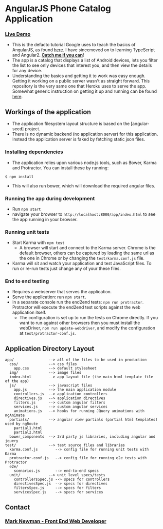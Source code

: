 # AngularJS Phone Catalog Application
### [Live Demo](https://morning-lowlands-91358.herokuapp.com)

- This is the defacto tutorial Google uses to teach the basics of AngularJS, as found [here](https://angularjs.org/). I have sincemoved on to learning TypeScript and Angular2. **[Catch me if you can](https://www.youtube.com/watch?v=I4H2E2YfM_Y)**!
- The app is a catalog that displays a list of Android devices, lets you filter the list to see only devices that interest you, and then view the details for any device.
- Understanding the basics and getting it to work was easy enough. Getting it working on a public server wasn't as straight forward. This repository is the very same one that Heroku uses to serve the app. Somewhat generic instruction on getting it up and running can be found [here](http://linqed.eu/2014/10/07/deploying-angular-seed-to-heroku/).

## Workings of the application
- The application filesystem layout structure is based on the [angular-seed] project.
- There is no dynamic backend (no application server) for this application. Instead the application server is faked by fetching static json files.

### Installing dependencies
- The application relies upon various node.js tools, such as Bower, Karma and Protractor.  You can install these by running:
```
$ npm install
```
- This will also run bower, which will download the required angular files.

### Running the app during development
- Run `npm start`
- navigate your browser to `http://localhost:8000/app/index.html` to see the app running in your browser.

### Running unit tests
- Start Karma with `npm test`
  - A browser will start and connect to the Karma server. Chrome is the default browser, others can be captured by loading the same url as the one in Chrome or by changing the `test/karma.conf.js` file.
- Karma will sit and watch your application and test JavaScript files. To run or re-run tests just change any of your these files.

### End to end testing
- Requires a webserver that serves the application.
- Serve the application: run `npm start`.
- In a separate console run the end2end tests: `npm run protractor`. Protractor will execute the end2end test scripts against the web application itself.
  - The configuration is set up to run the tests on Chrome directly. If you want to run against other browsers then you must install the webDriver, `npm run update-webdriver`, and modify the configuration at `test/protractor-conf.js`.

## Application Directory Layout
    app/                --> all of the files to be used in production
      css/              --> css files
        app.css         --> default stylesheet
      img/              --> image files
      index.html        --> app layout file (the main html template file of the app)
      js/               --> javascript files
        app.js          --> the main application module
        controllers.js  --> application controllers
        directives.js   --> application directives
        filters.js      --> custom angular filters
        services.js     --> custom angular services
        animations.js   --> hooks for running JQuery animations with ngAnimate
      partials/         --> angular view partials (partial html templates) used by ngRoute
        partial1.html
        partial2.html
      bower_components  --> 3rd party js libraries, including angular and jquery
    test/               --> test source files and libraries
      karma.conf.js        --> config file for running unit tests with Karma
      protractor-conf.js   --> config file for running e2e tests with Protractor
      e2e/
        scenarios.js       --> end-to-end specs
      unit/             --> unit level specs/tests
        controllersSpec.js --> specs for controllers
        directivesSpec.js  --> specs for directives
        filtersSpec.js     --> specs for filters
        servicesSpec.js    --> specs for services

## Contact
### [Mark Newman - Front End Web Developer](https://github.com/markedwardnewman/markedwardnewman.github.io)
